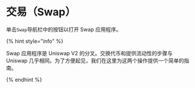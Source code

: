 # 交易（Swap）

单击`Swap`导航栏中的按钮以打开 Swap 应用程序。

{% hint style="info" %}

Swap 应用程序是 Uniswap V2 的分叉。交换代币和提供流动性的步骤与 Uniswap 几乎相同。为了方便起见，我们在这里为这两个操作提供一个简单的指南。

{% endhint %}